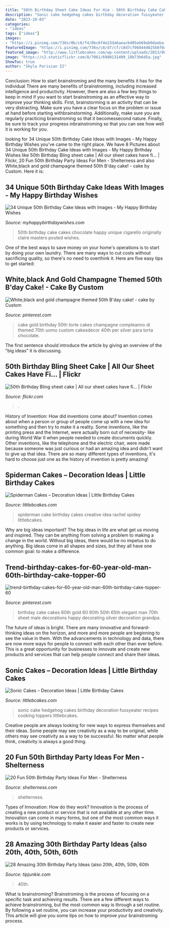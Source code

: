 ```yaml
---
title: "50th Birthday Sheet Cake Ideas For Him - 50th Birthday Cake Cakes Chocolate Happy Unique Cigarello Originally Claire Masters Posted Wishes"
description: "Sonic cake hedgehog cakes birthday decoration fussyeater recipes cooking toppers littlebcakes"
date: "2023-10-03"
categories:
- "ideas"
tags: ["ideas"]
images:
- "https://i.pinimg.com/736x/0b/c6/f4/0bc6f4e23da6aeacbd05eb69ab0daeba--gold-champagne-cake-decorating.jpg"
featuredImage: "https://i.pinimg.com/736x/c8/d7/cf/c8d7cf068444025b6f0a776e8fde5f70.jpg"
featured_image: "http://www.littlebcakes.com/wp-content/uploads/2013/08/Spiderman-Birthday-Cake-Ideas-1024x682.jpg"
image: "https://c2.staticflickr.com/8/7061/6980131409_18b73b6d5a.jpg"
ShowToc: true
author: "Skyla Parisian II"
---
```



Conclusion: How to start brainstroming and the many benefits it has for the individual
There are many benefits of brainstroming, including increased intelligence and productivity. However, there are also a few key things to keep in mind if you want to start brainstroming as an effective way to improve your thinking skills. First, brainstorming is an activity that can be very distracting. Make sure you have a clear focus on the problem or issue at hand before starting withbrainstorming. Additionally, make sure you are regularly practicing brainstroming so that it becomessecond nature. Finally, be sure to track your progress inbrainstroming so that you can see how well it is working for you.

	

		
looking for 34 Unique 50th Birthday Cake Ideas with Images - My Happy Birthday Wishes you've came to the right place. We have 8 Pictures about 34 Unique 50th Birthday Cake Ideas with Images - My Happy Birthday Wishes like 50th Birthday Bling sheet cake | All our sheet cakes have fi… | Flickr, 20 Fun 50th Birthday Party Ideas For Men - Shelterness and also White,black and gold champagne themed 50th B&#039;day cake! - cake by Custom. Here it is:
		
    
## 34 Unique 50th Birthday Cake Ideas With Images - My Happy Birthday Wishes

<img loading=lazy src="https://www.myhappybirthdaywishes.com/wp-content/uploads/2016/09/chocolate-cigarello-50th-birthday-cakes.jpg" onerror="this.onerror=null;this.src='https://tse1.mm.bing.net/th?id=OIP.5ZdZGaIJNHHN23eqAJaqPQHaJ3&amp;pid=15.1';" alt="34 Unique 50th Birthday Cake Ideas with Images - My Happy Birthday Wishes">

_Source: myhappybirthdaywishes.com_

>50th birthday cake cakes chocolate happy unique cigarello originally claire masters posted wishes. 

	

One of the best ways to save money on your home's operations is to start by doing your own laundry. There are many ways to cut costs without sacrificing quality, so there's no need to overthink it. Here are five easy tips to get started:

    
## White,black And Gold Champagne Themed 50th B&#039;day Cake! - Cake By Custom

<img loading=lazy src="https://i.pinimg.com/736x/0b/c6/f4/0bc6f4e23da6aeacbd05eb69ab0daeba--gold-champagne-cake-decorating.jpg" onerror="this.onerror=null;this.src='https://tse1.mm.bing.net/th?id=OIP.2LeSVrX8b7Whk5QSnaA_yQHaKE&amp;pid=15.1';" alt="White,black and gold champagne themed 50th B&#039;day cake! - cake by Custom">

_Source: pinterest.com_

>cake gold birthday 50th torte cakes champagne compleanno di themed 70th uomo custom cakesdecor 40th per silver para torta chocolate. 

	

The first sentence should introduce the article by giving an overview of the "big ideas" it is discussing.

    
## 50th Birthday Bling Sheet Cake | All Our Sheet Cakes Have Fi… | Flickr

<img loading=lazy src="https://c2.staticflickr.com/8/7061/6980131409_18b73b6d5a.jpg" onerror="this.onerror=null;this.src='https://tse3.mm.bing.net/th?id=OIP.e8hBDkezxlYEy4wtogWbDgAAAA&amp;pid=15.1';" alt="50th Birthday Bling sheet cake | All our sheet cakes have fi… | Flickr">

_Source: flickr.com_

>. 

	

History of Invention: How did inventions come about?
Invention comes about when a person or group of people come up with a new idea for something and then try to make it a reality. Some inventions, like the printing press and the Internet, were actually born out of necessity- like during World War II when people needed to create documents quickly. Other inventions, like the telephone and the electric chair, were made because someone was just curious or had an amazing idea and didn't want to give up that idea. There are so many different types of inventions, it's hard to choose just one as the history of invention is pretty amazing!

    
## Spiderman Cakes – Decoration Ideas | Little Birthday Cakes

<img loading=lazy src="http://www.littlebcakes.com/wp-content/uploads/2013/08/Spiderman-Birthday-Cake-Ideas-1024x682.jpg" onerror="this.onerror=null;this.src='https://tse4.mm.bing.net/th?id=OIP.E_aRyTPKbnHGkX98hB1HVgHaE7&amp;pid=15.1';" alt="Spiderman Cakes – Decoration Ideas | Little Birthday Cakes">

_Source: littlebcakes.com_

>spiderman cake birthday cakes creative idea rachel spidey littlebcakes. 

	

Why are big ideas important?
The big ideas in life are what get us moving and inspired. They can be anything from solving a problem to making a change in the world. Without big ideas, there would be no impetus to do anything. Big ideas come in all shapes and sizes, but they all have one common goal: to make a difference.

    
## Trend-birthday-cakes-for-60-year-old-man-60th-birthday-cake-topper-60

<img loading=lazy src="https://i.pinimg.com/736x/c8/d7/cf/c8d7cf068444025b6f0a776e8fde5f70.jpg" onerror="this.onerror=null;this.src='https://tse3.mm.bing.net/th?id=OIP.WCsRcN70z2CLKfP0aKsNMAHaLD&amp;pid=15.1';" alt="trend-birthday-cakes-for-60-year-old-man-60th-birthday-cake-topper-60">

_Source: pinterest.com_

>birthday cake cakes 60th gold 60 80th 50th 65th elegant man 70th sheet male decorations happy decorating silver decoration grandpa. 

	

The future of ideas is bright. There are many innovative and forward-thinking ideas on the horizon, and more and more people are beginning to see the value in them. With the advancements in technology and data, there are now more ways for people to connect with each other than ever before. This is a great opportunity for businesses to innovate and create new products and services that can help people connect and share their ideas.

    
## Sonic Cakes – Decoration Ideas | Little Birthday Cakes

<img loading=lazy src="http://www.littlebcakes.com/wp-content/uploads/2014/05/Sonic-Cakes-Images.jpg" onerror="this.onerror=null;this.src='https://tse2.mm.bing.net/th?id=OIP.FXqUi1_9AJ084J4nsdJzHwHaJ4&amp;pid=15.1';" alt="Sonic Cakes – Decoration Ideas | Little Birthday Cakes">

_Source: littlebcakes.com_

>sonic cake hedgehog cakes birthday decoration fussyeater recipes cooking toppers littlebcakes. 

	

Creative people are always looking for new ways to express themselves and their ideas. Some people may see creativity as a way to be original, while others may see creativity as a way to be successful. No matter what people think, creativity is always a good thing.

    
## 20 Fun 50th Birthday Party Ideas For Men - Shelterness

<img loading=lazy src="https://i.shelterness.com/2017/02/20-fun-and-bold-50th-birthday-cake.jpg" onerror="this.onerror=null;this.src='https://tse2.mm.bing.net/th?id=OIP.eKDatM6I1zEz1-yRImVVlgHaFj&amp;pid=15.1';" alt="20 Fun 50th Birthday Party Ideas For Men - Shelterness">

_Source: shelterness.com_

>shelterness. 

	

Types of Innovation: How do they work?
Innovation is the process of creating a new product or service that is not available at any other time. Innovation can come in many forms, but one of the most common ways it works is by using technology to make it easier and faster to create new products or services.

    
## 28 Amazing 30th Birthday Party Ideas {also 20th, 40th, 50th, 60th

<img loading=lazy src="https://cdn.tipjunkie.com/wp-content/uploads/cache/7c/36/7c36568d326abd1670f793811aac8f41.jpg" onerror="this.onerror=null;this.src='https://tse2.mm.bing.net/th?id=OIP.ZtxZvpdWYTb6Xjh8j7_KkQHaJ3&amp;pid=15.1';" alt="28 Amazing 30th Birthday Party Ideas {also 20th, 40th, 50th, 60th">

_Source: tipjunkie.com_

>40th. 

	

What is brainstroming? Brainstroming is the process of focusing on a specific task and achieving results. There are a few different ways to achieve brainstroming, but the most common way is through a set routine. By following a set routine, you can increase your productivity and creativity. This article will give you some tips on how to improve your brainstroming process.

